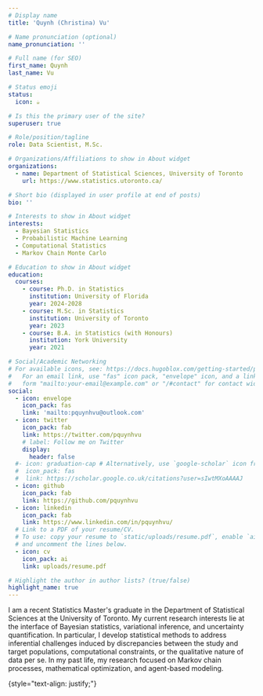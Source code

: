 ```yaml
---
# Display name
title: 'Quynh (Christina) Vu'

# Name pronunciation (optional)
name_pronunciation: ''

# Full name (for SEO)
first_name: Quynh 
last_name: Vu

# Status emoji
status:
  icon: ☕️

# Is this the primary user of the site?
superuser: true

# Role/position/tagline
role: Data Scientist, M.Sc.

# Organizations/Affiliations to show in About widget
organizations:
  - name: Department of Statistical Sciences, University of Toronto
    url: https://www.statistics.utoronto.ca/

# Short bio (displayed in user profile at end of posts)
bio: ''

# Interests to show in About widget
interests:
  - Bayesian Statistics 
  - Probabilistic Machine Learning
  - Computational Statistics
  - Markov Chain Monte Carlo

# Education to show in About widget
education:
  courses:
    - course: Ph.D. in Statistics
      institution: University of Florida
      year: 2024-2028
    - course: M.Sc. in Statistics
      institution: University of Toronto
      year: 2023
    - course: B.A. in Statistics (with Honours)
      institution: York University
      year: 2021

# Social/Academic Networking
# For available icons, see: https://docs.hugoblox.com/getting-started/page-builder/#icons
#   For an email link, use "fas" icon pack, "envelope" icon, and a link in the
#   form "mailto:your-email@example.com" or "/#contact" for contact widget.
social:
  - icon: envelope
    icon_pack: fas
    link: 'mailto:pquynhvu@outlook.com'
  - icon: twitter
    icon_pack: fab
    link: https://twitter.com/pquynhvu
    # label: Follow me on Twitter
    display:
      header: false
  #- icon: graduation-cap # Alternatively, use `google-scholar` icon from `ai` icon pack
  #  icon_pack: fas
  #  link: https://scholar.google.co.uk/citations?user=sIwtMXoAAAAJ
  - icon: github
    icon_pack: fab
    link: https://github.com/pquynhvu
  - icon: linkedin
    icon_pack: fab
    link: https://www.linkedin.com/in/pquynhvu/
  # Link to a PDF of your resume/CV.
  # To use: copy your resume to `static/uploads/resume.pdf`, enable `ai` icons in `params.yaml`,
  # and uncomment the lines below.
  - icon: cv
    icon_pack: ai
    link: uploads/resume.pdf

# Highlight the author in author lists? (true/false)
highlight_name: true
---
```


I am a recent Statistics Master's graduate in the Department of Statistical Sciences at the University of Toronto. My current research interests lie at the interface of Bayesian statistics, variational inference, and uncertainty quantification. In particular, I develop statistical methods to address inferential challenges induced by discrepancies between the study and target populations, computational constraints, or the qualitative nature of data per se. In my past life, my research focused on Markov chain processes, mathematical optimization, and agent-based modeling.

{style="text-align: justify;"}
